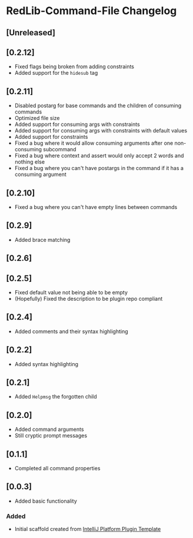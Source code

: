 <!-- Keep a Changelog guide -> https://keepachangelog.com -->

# RedLib-Command-File Changelog

## [Unreleased]
## [0.2.12]
- Fixed flags being broken from adding constraints
- Added support for the `hidesub` tag
## [0.2.11]
- Disabled postarg for base commands and the children of consuming commands
- Optimized file size
- Added support for consuming args with constraints
- Added support for consuming args with constraints with default values
- Added support for constraints
- Fixed a bug where it would allow consuming arguments after one non-consuming subcommand
- Fixed a bug where context and assert would only accept 2 words and nothing else
- Fixed a bug where you can't have postargs in the command if it has a consuming argument
## [0.2.10]
- Fixed a bug where you can't have empty lines between commands
## [0.2.9]
- Added brace matching
## [0.2.6]
## [0.2.5]
- Fixed default value not being able to be empty
- (Hopefully) Fixed the description to be plugin repo compliant
## [0.2.4]
- Added comments and their syntax highlighting
## [0.2.2]
- Added syntax highlighting
## [0.2.1]
- Added `Helpmsg` the forgotten child
## [0.2.0]
- Added command arguments
- Still cryptic prompt messages
## [0.1.1]
- Completed all command properties
## [0.0.3]
- Added basic functionality
### Added
- Initial scaffold created from [IntelliJ Platform Plugin Template](https://github.com/JetBrains/intellij-platform-plugin-template)
